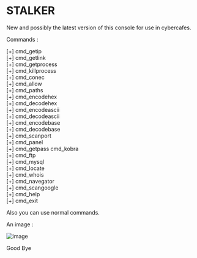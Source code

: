 STALKER
=======

New and possibly the latest version of this console for use in cybercafes.<br>

Commands :<br>

[+] cmd_getip <host><br>
[+] cmd_getlink <page><br>
[+] cmd_getprocess<br>
[+] cmd_killprocess <pid process><br>
[+] cmd_conec <host> <port> <command><br>
[+] cmd_allow <host><br>
[+] cmd_paths <page><br>
[+] cmd_encodehex <text><br>
[+] cmd_decodehex <text><br>
[+] cmd_encodeascii <text><br>
[+] cmd_decodeascii <text><br>
[+] cmd_encodebase <text><br>
[+] cmd_decodebase <text><br>
[+] cmd_scanport <host><br>
[+] cmd_panel <page><br>
[+] cmd_getpass <hash> cmd_kobra <page><br>
[+] cmd_ftp <host> <user> <pass><br>
[+] cmd_mysql <host> <user> <pass><br>
[+] cmd_locate <ip><br>
[+] cmd_whois <dom><br>
[+] cmd_navegator<br>
[+] cmd_scangoogle<br>
[+] cmd_help<br>
[+] cmd_exit<br>

Also you can use normal commands.<br>

An image : 

![image](http://doddyhackman.webcindario.com/images/stalker.jpg)

Good Bye
